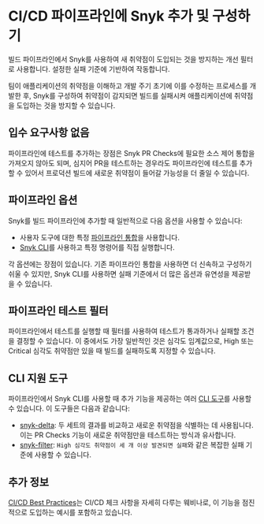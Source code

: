 # CI/CD 파이프라인에 Snyk 추가 및 구성하기

빌드 파이프라인에서 Snyk를 사용하여 새 취약점이 도입되는 것을 방지하는 개선 필터로 사용합니다. 설정한 실패 기준에 기반하여 작동합니다.

팀이 애플리케이션의 취약점을 이해하고 개발 주기 초기에 이를 수정하는 프로세스를 개발한 후, Snyk를 구성하여 취약점이 감지되면 빌드를 실패시켜 애플리케이션에 취약점을 도입하는 것을 방지할 수 있습니다.

## 입수 요구사항 없음

파이프라인에 테스트를 추가하는 장점은 Snyk PR Checks에 필요한 소스 제어 통합을 가져오지 않아도 되며, 심지어 PR을 테스트하는 경우라도 파이프라인에 테스트를 추가할 수 있어서 프로덕션 빌드에 새로운 취약점이 들어갈 가능성을 더 줄일 수 있습니다.

## 파이프라인 옵션

Snyk를 빌드 파이프라인에 추가할 때 일반적으로 다음 옵션을 사용할 수 있습니다:

* 사용자 도구에 대한 특정 [파이프라인 통합](../../../scm-ide-and-ci-cd-integrations/snyk-ci-cd-integrations/)을 사용합니다.
* [Snyk CLI](../../../snyk-cli/)를 사용하고 특정 명령어를 직접 실행합니다.

각 옵션에는 장점이 있습니다. 기존 파이프라인 통합을 사용하면 더 신속하고 구성하기 쉬울 수 있지만, Snyk CLI를 사용하면 실패 기준에서 더 많은 옵션과 유연성을 제공받을 수 있습니다.

## 파이프라인 테스트 필터

파이프라인에서 테스트를 실행할 때 필터를 사용하여 테스트가 통과하거나 실패할 조건을 결정할 수 있습니다. 이 중에서도 가장 일반적인 것은 심각도 임계값으로, High 또는 Critical 심각도 취약점만 있을 때 빌드를 실패하도록 지정할 수 있습니다.

## CLI 지원 도구

파이프라인에서 Snyk CLI를 사용할 때 추가 기능을 제공하는 여러 [CLI 도구](../../../snyk-cli/scan-and-maintain-projects-using-the-cli/cli-tools/)를 사용할 수 있습니다. 이 도구들은 다음과 같습니다:

* [snyk-delta](../../../snyk-cli/scan-and-maintain-projects-using-the-cli/cli-tools/snyk-delta.md): 두 세트의 결과를 비교하고 새로운 취약점을 식별하는 데 사용됩니다. 이는 PR Checks 기능이 새로운 취약점만을 테스트하는 방식과 유사합니다.
* [snyk-filter](../../../snyk-cli/scan-and-maintain-projects-using-the-cli/cli-tools/snyk-filter.md): `High 심각도 취약점이 세 개 이상 발견되면 실패`와 같은 복잡한 실패 기준에 사용할 수 있습니다.

## 추가 정보

[CI/CD Best Practices](https://www.youtube.com/watch?v=6QS9gRQ0WVU)는 CI/CD 체크 사항을 자세히 다루는 웨비나로, 이 기능을 점진적으로 도입하는 예시를 포함하고 있습니다.
